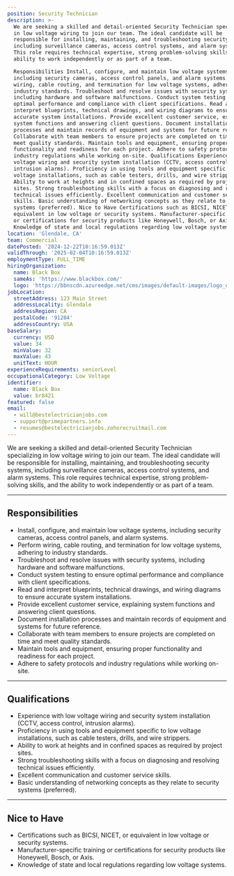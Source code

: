 ```yaml
---
position: Security Technician
description: >-
  We are seeking a skilled and detail-oriented Security Technician specializing
  in low voltage wiring to join our team. The ideal candidate will be
  responsible for installing, maintaining, and troubleshooting security systems,
  including surveillance cameras, access control systems, and alarm systems.
  This role requires technical expertise, strong problem-solving skills, and the
  ability to work independently or as part of a team.

  Responsibilities Install, configure, and maintain low voltage systems,
  including security cameras, access control panels, and alarm systems. Perform
  wiring, cable routing, and termination for low voltage systems, adhering to
  industry standards. Troubleshoot and resolve issues with security systems,
  including hardware and software malfunctions. Conduct system testing to ensure
  optimal performance and compliance with client specifications. Read and
  interpret blueprints, technical drawings, and wiring diagrams to ensure
  accurate system installations. Provide excellent customer service, explaining
  system functions and answering client questions. Document installation
  processes and maintain records of equipment and systems for future reference.
  Collaborate with team members to ensure projects are completed on time and
  meet quality standards. Maintain tools and equipment, ensuring proper
  functionality and readiness for each project. Adhere to safety protocols and
  industry regulations while working on-site. Qualifications Experience with low
  voltage wiring and security system installation (CCTV, access control,
  intrusion alarms). Proficiency in using tools and equipment specific to low
  voltage installations, such as cable testers, drills, and wire strippers.
  Ability to work at heights and in confined spaces as required by project
  sites. Strong troubleshooting skills with a focus on diagnosing and resolving
  technical issues efficiently. Excellent communication and customer service
  skills. Basic understanding of networking concepts as they relate to security
  systems (preferred). Nice to Have Certifications such as BICSI, NICET, or
  equivalent in low voltage or security systems. Manufacturer-specific training
  or certifications for security products like Honeywell, Bosch, or Axis.
  Knowledge of state and local regulations regarding low voltage systems.
location: 'Glendale, CA'
team: Commercial
datePosted: '2024-12-22T10:16:59.013Z'
validThrough: '2025-02-04T10:16:59.013Z'
employmentType: FULL_TIME
hiringOrganization:
  name: Black Box
  sameAs: 'https://www.blackbox.com/'
  logo: 'https://bbnscdn.azureedge.net/cms/images/default-images/logo_dark.png'
jobLocation:
  streetAddress: 123 Main Street
  addressLocality: Glendale
  addressRegion: CA
  postalCode: '91204'
  addressCountry: USA
baseSalary:
  currency: USD
  value: 34
  minValue: 32
  maxValue: 43
  unitText: HOUR
experienceRequirements: seniorLevel
occupationalCategory: Low Voltage
identifier:
  name: Black Box
  value: br8421
featured: false
email:
  - will@bestelectricianjobs.com
  - support@primepartners.info
  - resumes@bestelectricianjobs.zohorecruitmail.com
---
```


We are seeking a skilled and detail-oriented Security Technician specializing in low voltage wiring to join our team. The ideal candidate will be responsible for installing, maintaining, and troubleshooting security systems, including surveillance cameras, access control systems, and alarm systems. This role requires technical expertise, strong problem-solving skills, and the ability to work independently or as part of a team.  

---

## Responsibilities  

- Install, configure, and maintain low voltage systems, including security cameras, access control panels, and alarm systems.  
- Perform wiring, cable routing, and termination for low voltage systems, adhering to industry standards.  
- Troubleshoot and resolve issues with security systems, including hardware and software malfunctions.  
- Conduct system testing to ensure optimal performance and compliance with client specifications.  
- Read and interpret blueprints, technical drawings, and wiring diagrams to ensure accurate system installations.  
- Provide excellent customer service, explaining system functions and answering client questions.  
- Document installation processes and maintain records of equipment and systems for future reference.  
- Collaborate with team members to ensure projects are completed on time and meet quality standards.  
- Maintain tools and equipment, ensuring proper functionality and readiness for each project.  
- Adhere to safety protocols and industry regulations while working on-site.  

---

## Qualifications  

- Experience with low voltage wiring and security system installation (CCTV, access control, intrusion alarms).  
- Proficiency in using tools and equipment specific to low voltage installations, such as cable testers, drills, and wire strippers.  
- Ability to work at heights and in confined spaces as required by project sites.  
- Strong troubleshooting skills with a focus on diagnosing and resolving technical issues efficiently.  
- Excellent communication and customer service skills.  
- Basic understanding of networking concepts as they relate to security systems (preferred).  

---

## Nice to Have  

- Certifications such as BICSI, NICET, or equivalent in low voltage or security systems.  
- Manufacturer-specific training or certifications for security products like Honeywell, Bosch, or Axis.  
- Knowledge of state and local regulations regarding low voltage systems.  
